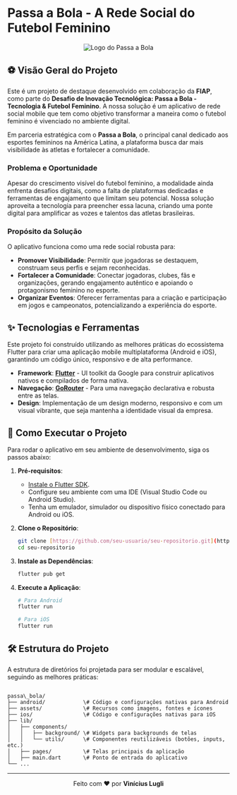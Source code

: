 # Passa a Bola - A Rede Social do Futebol Feminino

<p align="center">
  <img src="https://encrypted-tbn0.gstatic.com/images?q=tbn:ANd9GcS8B5pQmu3WV6NFowHTtz5h9dKaCCBVJoRAeA&s" alt="Logo do Passa a Bola">
</p>

## ⚽ Visão Geral do Projeto

Este é um projeto de destaque desenvolvido em colaboração da **FIAP**, como parte do **Desafio de Inovação Tecnológica: Passa a Bola - Tecnologia & Futebol Feminino**. A nossa solução é um aplicativo de rede social mobile que tem como objetivo transformar a maneira como o futebol feminino é vivenciado no ambiente digital.

Em parceria estratégica com o **Passa a Bola**, o principal canal dedicado aos esportes femininos na América Latina, a plataforma busca dar mais visibilidade às atletas e fortalecer a comunidade.

### Problema e Oportunidade

Apesar do crescimento visível do futebol feminino, a modalidade ainda enfrenta desafios digitais, como a falta de plataformas dedicadas e ferramentas de engajamento que limitam seu potencial. Nossa solução aproveita a tecnologia para preencher essa lacuna, criando uma ponte digital para amplificar as vozes e talentos das atletas brasileiras.

### Propósito da Solução

O aplicativo funciona como uma rede social robusta para:

- **Promover Visibilidade**: Permitir que jogadoras se destaquem, construam seus perfis e sejam reconhecidas.
- **Fortalecer a Comunidade**: Conectar jogadoras, clubes, fãs e organizações, gerando engajamento autêntico e apoiando o protagonismo feminino no esporte.
- **Organizar Eventos**: Oferecer ferramentas para a criação e participação em jogos e campeonatos, potencializando a experiência do esporte.

## ✨ Tecnologias e Ferramentas

Este projeto foi construído utilizando as melhores práticas do ecossistema Flutter para criar uma aplicação mobile multiplataforma (Android e iOS), garantindo um código único, responsivo e de alta performance.

- **Framework**: [**Flutter**](https://flutter.dev/) - UI toolkit da Google para construir aplicativos nativos e compilados de forma nativa.
- **Navegação**: [**GoRouter**](https://pub.dev/packages/go_router) - Para uma navegação declarativa e robusta entre as telas.
- **Design**: Implementação de um design moderno, responsivo e com um visual vibrante, que seja mantenha a identidade visual da empresa.

## 🚀 Como Executar o Projeto

Para rodar o aplicativo em seu ambiente de desenvolvimento, siga os passos abaixo:

1.  **Pré-requisitos**:

    - [Instale o Flutter SDK](https://flutter.dev/docs/get-started/install).
    - Configure seu ambiente com uma IDE (Visual Studio Code ou Android Studio).
    - Tenha um emulador, simulador ou dispositivo físico conectado para Android ou iOS.

2.  **Clone o Repositório**:

    ```bash
    git clone [https://github.com/seu-usuario/seu-repositorio.git](https://github.com/seu-usuario/seu-repositorio.git)
    cd seu-repositorio
    ```

3.  **Instale as Dependências**:

    ```bash
    flutter pub get
    ```

4.  **Execute a Aplicação**:

    ```bash
    # Para Android
    flutter run

    # Para iOS
    flutter run
    ```

## 🛠️ Estrutura do Projeto

A estrutura de diretórios foi projetada para ser modular e escalável, seguindo as melhores práticas:

```

passa\_bola/
├── android/            \# Código e configurações nativas para Android
├── assets/             \# Recursos como imagens, fontes e ícones
├── ios/                \# Código e configurações nativas para iOS
├── lib/
│   ├── components/
│   │   ├── background/ \# Widgets para backgrounds de telas
│   │   └── utils/      \# Componentes reutilizáveis (botões, inputs, etc.)
│   ├── pages/          \# Telas principais da aplicação
│   ├── main.dart       \# Ponto de entrada do aplicativo
└── ...

```

---

<p align="center">
  Feito com ❤️ por <strong>Vinícius Lugli</strong>
</p>
